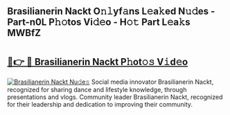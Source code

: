 ## Brasilianerin Nackt O𝚗𝚕yf𝚊ns L𝚎a𝚔ed N𝚞𝚍es - Part-n0L P𝚑𝚘tos Vi𝚍𝚎o - H𝚘𝚝 Part L𝚎a𝚔s MWBfZ

# <h2><a href="http://kf9cwni.oniu.top/?m=Brasilianerin+Nackt">🔗👉 🔴 Brasilianerin Nackt P𝚑ot𝚘𝚜 V𝚒d𝚎o</a></h2>

[![Brasilianerin Nackt Nu𝚍e𝚜](https://i.imgur.com/0qMVB7G.gif)](http://kf9cwni.oniu.top/?m=Brasilianerin+Nackt)
Social media innovator Brasilianerin Nackt, recognized for sharing dance and lifestyle knowledge, through presentations and vlogs. Community leader Brasilianerin Nackt, recognized for their leadership and dedication to improving their community.  
